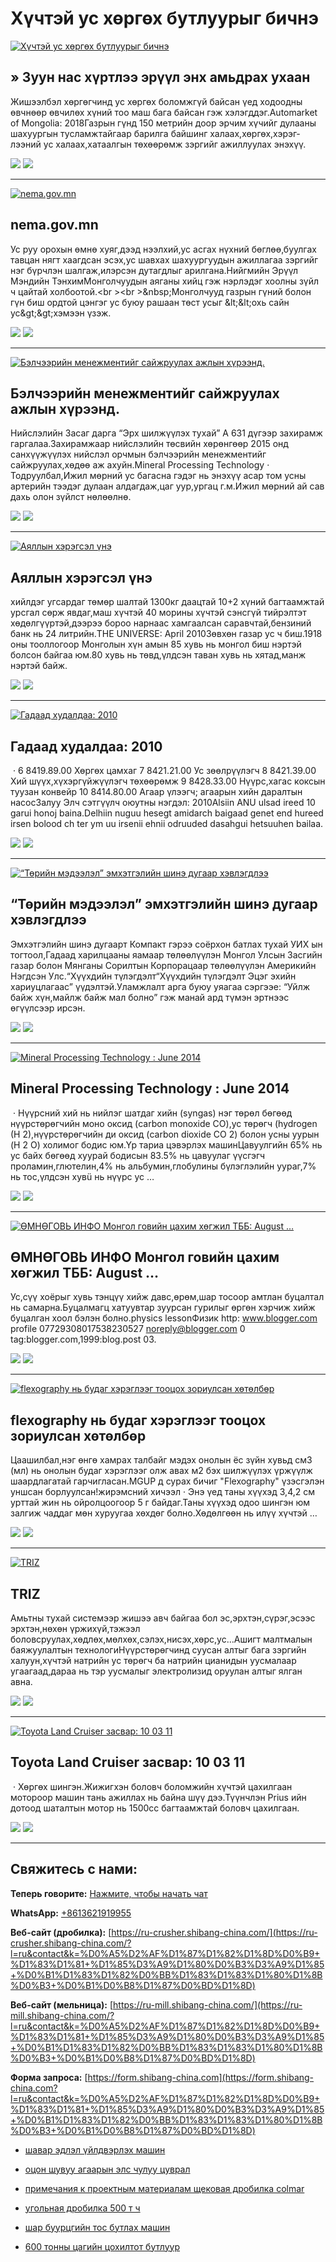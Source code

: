 # Хүчтэй ус хөргөх бутлуурыг бичнэ

<a href="https://swt.shibang-china.com/?l=ru&img&k=%D0%A5%D2%AF%D1%87%D1%82%D1%8D%D0%B9+%D1%83%D1%81+%D1%85%D3%A9%D1%80%D0%B3%D3%A9%D1%85+%D0%B1%D1%83%D1%82%D0%BB%D1%83%D1%83%D1%80%D1%8B%D0%B3+%D0%B1%D0%B8%D1%87%D0%BD%D1%8D" target="_blank">![Хүчтэй ус хөргөх бутлуурыг бичнэ](http://static.shibang-china.com/all-800x300/1046.jpg)</a>

## &#187; Зуун нас хүртлээ эрүүл энх амьдрах ухаан
Жишээлбэл хөргөгчинд ус хөргөх боломжгүй байсан үед ходоодны өвчнөөр өвчилөх хүний тоо маш бага байсан гэж хэлэгддэг.Automarket of Mongolia: 2018Газрын гүнд 150 метрийн доор эрчим хүчийг ду&#173;лааны шахуургын тус&#173;ламж&#173;&#173;тайгаар барилга байшинг халаах,хөргөх,хэрэг&#173;лээний ус халаах,ха&#173;таалгын төхөөрөмж зэргийг ажиллуулах энэ&#173;&#173;хүү.


<a href="https://whatsapp.shibangsoft.com/WhatsApp.php" target="_blank" title="WhatsApp">![](http://static.shibang-china.com/icon/whatsapp.png)</a> <a href="https://swt.shibang-china.com/?l=ru&icon&k=%D0%A5%D2%AF%D1%87%D1%82%D1%8D%D0%B9+%D1%83%D1%81+%D1%85%D3%A9%D1%80%D0%B3%D3%A9%D1%85+%D0%B1%D1%83%D1%82%D0%BB%D1%83%D1%83%D1%80%D1%8B%D0%B3+%D0%B1%D0%B8%D1%87%D0%BD%D1%8D" target="_blank">![](http://static.shibang-china.com/icon/chat-ru.png)</a>

---

<a href="https://swt.shibang-china.com/?l=ru&img&k=%D0%A5%D2%AF%D1%87%D1%82%D1%8D%D0%B9+%D1%83%D1%81+%D1%85%D3%A9%D1%80%D0%B3%D3%A9%D1%85+%D0%B1%D1%83%D1%82%D0%BB%D1%83%D1%83%D1%80%D1%8B%D0%B3+%D0%B1%D0%B8%D1%87%D0%BD%D1%8D" target="_blank">![nema.gov.mn](http://static.shibang-china.com/all-800x300/345.jpg)</a>

## nema.gov.mn
Ус руу орохын өмнө хуяг,дээд нээлхий,ус асгах нүхний бөглөө,буулгах тавцан нягт хаагдсан эсэх,ус шавхах шахуургуудын ажиллагаа зэргийг нэг бүрчлэн шалгаж,илэрсэн дутагдлыг арилгана.Нийгмийн Эрүүл Мэндийн ТэнхимМонголчуудын аяганы хийц гэж нэрлэдэг хоолны зүйл ч цайтай холбоотой.&lt;br &gt;&lt;br &gt;&amp;nbsp;Монголчууд газрын гүний болон гүн биш ордтой цэнгэг ус буюу рашаан төст усыг &amp;lt;&amp;lt;охь сайн ус&amp;gt;&amp;gt;хэмээн үзэж.


<a href="https://whatsapp.shibangsoft.com/WhatsApp.php" target="_blank" title="WhatsApp">![](http://static.shibang-china.com/icon/whatsapp.png)</a> <a href="https://swt.shibang-china.com/?l=ru&icon&k=%D0%A5%D2%AF%D1%87%D1%82%D1%8D%D0%B9+%D1%83%D1%81+%D1%85%D3%A9%D1%80%D0%B3%D3%A9%D1%85+%D0%B1%D1%83%D1%82%D0%BB%D1%83%D1%83%D1%80%D1%8B%D0%B3+%D0%B1%D0%B8%D1%87%D0%BD%D1%8D" target="_blank">![](http://static.shibang-china.com/icon/chat-ru.png)</a>

---

<a href="https://swt.shibang-china.com/?l=ru&img&k=%D0%A5%D2%AF%D1%87%D1%82%D1%8D%D0%B9+%D1%83%D1%81+%D1%85%D3%A9%D1%80%D0%B3%D3%A9%D1%85+%D0%B1%D1%83%D1%82%D0%BB%D1%83%D1%83%D1%80%D1%8B%D0%B3+%D0%B1%D0%B8%D1%87%D0%BD%D1%8D" target="_blank">![Бэлчээрийн менежментийг сайжруулах ажлын хүрээнд.](http://static.shibang-china.com/all-800x300/1312.jpg)</a>

## Бэлчээрийн менежментийг сайжруулах ажлын хүрээнд.
Нийслэлийн Засаг дарга “Эрх шилжүүлэх тухай” А 631 дүгээр захирамж гаргалаа.Захирамжаар нийслэлийн төсвийн хөрөнгөөр 2015 онд санхүүжүүлэх нийслэл орчмын бэлчээрийн менежментийг сайжруулах,хөдөө аж ахуйн.Mineral Processing Technology&nbsp;&#0183;&#32;Тодруулбал,Ижил мөрний ус багасна гэдэг нь энэхүү асар том усны артерийн тээдэг дулаан алдагдаж,цаг уур,ургац г.м.Ижил мөрний ай сав дахь олон зүйлст нөлөөлнө.


<a href="https://whatsapp.shibangsoft.com/WhatsApp.php" target="_blank" title="WhatsApp">![](http://static.shibang-china.com/icon/whatsapp.png)</a> <a href="https://swt.shibang-china.com/?l=ru&icon&k=%D0%A5%D2%AF%D1%87%D1%82%D1%8D%D0%B9+%D1%83%D1%81+%D1%85%D3%A9%D1%80%D0%B3%D3%A9%D1%85+%D0%B1%D1%83%D1%82%D0%BB%D1%83%D1%83%D1%80%D1%8B%D0%B3+%D0%B1%D0%B8%D1%87%D0%BD%D1%8D" target="_blank">![](http://static.shibang-china.com/icon/chat-ru.png)</a>

---

<a href="https://swt.shibang-china.com/?l=ru&img&k=%D0%A5%D2%AF%D1%87%D1%82%D1%8D%D0%B9+%D1%83%D1%81+%D1%85%D3%A9%D1%80%D0%B3%D3%A9%D1%85+%D0%B1%D1%83%D1%82%D0%BB%D1%83%D1%83%D1%80%D1%8B%D0%B3+%D0%B1%D0%B8%D1%87%D0%BD%D1%8D" target="_blank">![Аяллын хэрэгсэл үнэ](http://static.shibang-china.com/all-800x300/953.jpg)</a>

## Аяллын хэрэгсэл үнэ
хийлдэг угсардаг төмөр шалтай 1300кг даацтай 10+2 хүний багтаамжтай урсгал сөрж явдаг,маш хүчтэй 40 морины хүчтэй сэнсгүй тийрэлтэт хөдөлгүүртэй,дээрээ бороо нарнаас хамгаалсан саравчтай,бензиний банк нь 24 литрийн.THE UNIVERSE: April 2010Зөвхөн газар ус ч биш.1918 оны тооллогоор Монголын хүн амын 85 хувь нь монгол биш нэртэй болсон байгаа юм.80 хувь нь төвд,үлдсэн таван хувь нь хятад,манж нэртэй байж.


<a href="https://whatsapp.shibangsoft.com/WhatsApp.php" target="_blank" title="WhatsApp">![](http://static.shibang-china.com/icon/whatsapp.png)</a> <a href="https://swt.shibang-china.com/?l=ru&icon&k=%D0%A5%D2%AF%D1%87%D1%82%D1%8D%D0%B9+%D1%83%D1%81+%D1%85%D3%A9%D1%80%D0%B3%D3%A9%D1%85+%D0%B1%D1%83%D1%82%D0%BB%D1%83%D1%83%D1%80%D1%8B%D0%B3+%D0%B1%D0%B8%D1%87%D0%BD%D1%8D" target="_blank">![](http://static.shibang-china.com/icon/chat-ru.png)</a>

---

<a href="https://swt.shibang-china.com/?l=ru&img&k=%D0%A5%D2%AF%D1%87%D1%82%D1%8D%D0%B9+%D1%83%D1%81+%D1%85%D3%A9%D1%80%D0%B3%D3%A9%D1%85+%D0%B1%D1%83%D1%82%D0%BB%D1%83%D1%83%D1%80%D1%8B%D0%B3+%D0%B1%D0%B8%D1%87%D0%BD%D1%8D" target="_blank">![Гадаад худалдаа: 2010](http://static.shibang-china.com/all-800x300/22.jpg)</a>

## Гадаад худалдаа: 2010
&nbsp;&#0183;&#32;6 8419.89.00 Хөргөх цамхаг 7 8421.21.00 Ус зөөлрүүлэгч 8 8421.39.00 Хий шүүх,хүхэргүйжүүлэгч төхөөрөмж 9 8428.33.00 Нүүрс,хагас коксын туузан конвейр 10 8414.80.00 Агаар үлээгч; агаарын хийн даралтын насосЗалуу Элч сэтгүүлч оюутны нэгдэл: 2010Alsiin ANU ulsad ireed 10 garui honoj baina.Delhiin nuguu hesegt amidarch baigaad genet end hureed irsen bolood ch ter ym uu irsenii ehnii odruuded dasahgui hetsuuhen bailaa.


<a href="https://whatsapp.shibangsoft.com/WhatsApp.php" target="_blank" title="WhatsApp">![](http://static.shibang-china.com/icon/whatsapp.png)</a> <a href="https://swt.shibang-china.com/?l=ru&icon&k=%D0%A5%D2%AF%D1%87%D1%82%D1%8D%D0%B9+%D1%83%D1%81+%D1%85%D3%A9%D1%80%D0%B3%D3%A9%D1%85+%D0%B1%D1%83%D1%82%D0%BB%D1%83%D1%83%D1%80%D1%8B%D0%B3+%D0%B1%D0%B8%D1%87%D0%BD%D1%8D" target="_blank">![](http://static.shibang-china.com/icon/chat-ru.png)</a>

---

<a href="https://swt.shibang-china.com/?l=ru&img&k=%D0%A5%D2%AF%D1%87%D1%82%D1%8D%D0%B9+%D1%83%D1%81+%D1%85%D3%A9%D1%80%D0%B3%D3%A9%D1%85+%D0%B1%D1%83%D1%82%D0%BB%D1%83%D1%83%D1%80%D1%8B%D0%B3+%D0%B1%D0%B8%D1%87%D0%BD%D1%8D" target="_blank">![“Төрийн мэдээлэл” эмхэтгэлийн шинэ дугаар хэвлэгдлээ](http://static.shibang-china.com/all-800x300/880.jpg)</a>

## “Төрийн мэдээлэл” эмхэтгэлийн шинэ дугаар хэвлэгдлээ
Эмхэтгэлийн шинэ дугаарт Компакт гэрээ соёрхон батлах тухай УИХ ын тогтоол,Гадаад харилцааны яамаар төлөөлүүлэн Монгол Улсын Засгийн газар болон Мянганы Сорилтын Корпорацаар төлөөлүүлэн Америкийн Нэгдсэн Улс.“Хүүхдийн түлэгдэлт“Хүүхдийн түлэгдэлт Эцэг эхийн хариуцлагаас” үүдэлтэй.Уламжлалт арга буюу уяагаа сэргээе: “Уйлж байж хүн,майлж байж мал болно” гэж манай ард түмэн эртнээс өгүүлсээр ирсэн.


<a href="https://whatsapp.shibangsoft.com/WhatsApp.php" target="_blank" title="WhatsApp">![](http://static.shibang-china.com/icon/whatsapp.png)</a> <a href="https://swt.shibang-china.com/?l=ru&icon&k=%D0%A5%D2%AF%D1%87%D1%82%D1%8D%D0%B9+%D1%83%D1%81+%D1%85%D3%A9%D1%80%D0%B3%D3%A9%D1%85+%D0%B1%D1%83%D1%82%D0%BB%D1%83%D1%83%D1%80%D1%8B%D0%B3+%D0%B1%D0%B8%D1%87%D0%BD%D1%8D" target="_blank">![](http://static.shibang-china.com/icon/chat-ru.png)</a>

---

<a href="https://swt.shibang-china.com/?l=ru&img&k=%D0%A5%D2%AF%D1%87%D1%82%D1%8D%D0%B9+%D1%83%D1%81+%D1%85%D3%A9%D1%80%D0%B3%D3%A9%D1%85+%D0%B1%D1%83%D1%82%D0%BB%D1%83%D1%83%D1%80%D1%8B%D0%B3+%D0%B1%D0%B8%D1%87%D0%BD%D1%8D" target="_blank">![Mineral Processing Technology : June 2014](http://static.shibang-china.com/all-800x300/135.jpg)</a>

## Mineral Processing Technology : June 2014
&nbsp;&#0183;&#32;Нүүрсний хий нь нийлэг шатдаг хийн (syngas) нэг төрөл бөгөөд нүүрстөрөгчийн моно оксид (carbon monoxide CO),ус төрөгч (hydrogen (H 2),нүүрстөрөгчийн ди оксид (carbon dioxide CO 2) болон усны уурын (H 2 O) холимог бодис юм.Үр тариа цэвэрлэх машинЦавуулгийн 65% нь ус байх бөгөөд хуурай бодисын 83.5% нь цавуулаг үүсгэгч проламин,глютелин,4% нь альбумин,глобулины бүлэглэлийн уураг,7% нь тос,үлдсэн хув&#252; нь нүүрс ус …


<a href="https://whatsapp.shibangsoft.com/WhatsApp.php" target="_blank" title="WhatsApp">![](http://static.shibang-china.com/icon/whatsapp.png)</a> <a href="https://swt.shibang-china.com/?l=ru&icon&k=%D0%A5%D2%AF%D1%87%D1%82%D1%8D%D0%B9+%D1%83%D1%81+%D1%85%D3%A9%D1%80%D0%B3%D3%A9%D1%85+%D0%B1%D1%83%D1%82%D0%BB%D1%83%D1%83%D1%80%D1%8B%D0%B3+%D0%B1%D0%B8%D1%87%D0%BD%D1%8D" target="_blank">![](http://static.shibang-china.com/icon/chat-ru.png)</a>

---

<a href="https://swt.shibang-china.com/?l=ru&img&k=%D0%A5%D2%AF%D1%87%D1%82%D1%8D%D0%B9+%D1%83%D1%81+%D1%85%D3%A9%D1%80%D0%B3%D3%A9%D1%85+%D0%B1%D1%83%D1%82%D0%BB%D1%83%D1%83%D1%80%D1%8B%D0%B3+%D0%B1%D0%B8%D1%87%D0%BD%D1%8D" target="_blank">![ӨМНӨГОВЬ ИНФО Монгол говийн цахим хөгжил ТББ: August …](http://static.shibang-china.com/all-800x300/726.jpg)</a>

## ӨМНӨГОВЬ ИНФО Монгол говийн цахим хөгжил ТББ: August …
Ус,сүү хоёрыг хувь тэнцүү хийж давс,өрөм,шар тосоор амтлан буцалтал нь самарна.Буцалмагц хатуувтар зуурсан гурилыг өргөн хэрчиж хийж буцалган хоол бэлэн болно.physics lessonФизик http: www.blogger.com profile 07729308017538230527 noreply@blogger.com 0 tag:blogger.com,1999:blog.post 03.


<a href="https://whatsapp.shibangsoft.com/WhatsApp.php" target="_blank" title="WhatsApp">![](http://static.shibang-china.com/icon/whatsapp.png)</a> <a href="https://swt.shibang-china.com/?l=ru&icon&k=%D0%A5%D2%AF%D1%87%D1%82%D1%8D%D0%B9+%D1%83%D1%81+%D1%85%D3%A9%D1%80%D0%B3%D3%A9%D1%85+%D0%B1%D1%83%D1%82%D0%BB%D1%83%D1%83%D1%80%D1%8B%D0%B3+%D0%B1%D0%B8%D1%87%D0%BD%D1%8D" target="_blank">![](http://static.shibang-china.com/icon/chat-ru.png)</a>

---

<a href="https://swt.shibang-china.com/?l=ru&img&k=%D0%A5%D2%AF%D1%87%D1%82%D1%8D%D0%B9+%D1%83%D1%81+%D1%85%D3%A9%D1%80%D0%B3%D3%A9%D1%85+%D0%B1%D1%83%D1%82%D0%BB%D1%83%D1%83%D1%80%D1%8B%D0%B3+%D0%B1%D0%B8%D1%87%D0%BD%D1%8D" target="_blank">![flexography нь будаг хэрэглээг тооцох зориулсан хөтөлбөр](http://static.shibang-china.com/all-800x300/832.jpg)</a>

## flexography нь будаг хэрэглээг тооцох зориулсан хөтөлбөр
Цаашилбал,нэг өнгө хамрах талбайг мэдэх онолын ёс зүйн хувьд см3 (мл) нь онолын будаг хэрэглээг олж авах м2 бэх шилжүүлэх үржүүлж шаардлагатай гарчигласан.MGUP д сурах бичиг &quot;Flexography&quot; үзэсгэлэн уншсан борлуулсан!жирэмсний хичээл&nbsp;&#0183;&#32;Энэ үед таны хүүхэд 3,4,2 см урттай жин нь ойролцоогоор 5 г байдаг.Таны хүүхэд одоо шингэн юм залгиж чаддаг мөн хуруугаа хөхдөг болно.Хөдөлгөөн нь илүү хүчтэй …


<a href="https://whatsapp.shibangsoft.com/WhatsApp.php" target="_blank" title="WhatsApp">![](http://static.shibang-china.com/icon/whatsapp.png)</a> <a href="https://swt.shibang-china.com/?l=ru&icon&k=%D0%A5%D2%AF%D1%87%D1%82%D1%8D%D0%B9+%D1%83%D1%81+%D1%85%D3%A9%D1%80%D0%B3%D3%A9%D1%85+%D0%B1%D1%83%D1%82%D0%BB%D1%83%D1%83%D1%80%D1%8B%D0%B3+%D0%B1%D0%B8%D1%87%D0%BD%D1%8D" target="_blank">![](http://static.shibang-china.com/icon/chat-ru.png)</a>

---

<a href="https://swt.shibang-china.com/?l=ru&img&k=%D0%A5%D2%AF%D1%87%D1%82%D1%8D%D0%B9+%D1%83%D1%81+%D1%85%D3%A9%D1%80%D0%B3%D3%A9%D1%85+%D0%B1%D1%83%D1%82%D0%BB%D1%83%D1%83%D1%80%D1%8B%D0%B3+%D0%B1%D0%B8%D1%87%D0%BD%D1%8D" target="_blank">![TRIZ](http://static.shibang-china.com/all-800x300/637.jpg)</a>

## TRIZ
Амьтны тухай системээр жишээ авч байгаа бол эс,эрхтэн,сүрэг,эсээс эрхтэн,нөхөн үржихүй,тэжээл боловсруулах,хөдлөх,мөлхөх,сэлэх,нисэх,хөрс,ус…Ашигт малтмалын баяжуулалтын технологиНүүрстөрөгчинд суусан алтыг бага зэргийн халуун,хүчтэй натрийн ус төрөгч ба натрийн цианидын уусмалаар угаагаад,дараа нь тэр уусмалыг электролизид оруулан алтыг ялган авна.


<a href="https://whatsapp.shibangsoft.com/WhatsApp.php" target="_blank" title="WhatsApp">![](http://static.shibang-china.com/icon/whatsapp.png)</a> <a href="https://swt.shibang-china.com/?l=ru&icon&k=%D0%A5%D2%AF%D1%87%D1%82%D1%8D%D0%B9+%D1%83%D1%81+%D1%85%D3%A9%D1%80%D0%B3%D3%A9%D1%85+%D0%B1%D1%83%D1%82%D0%BB%D1%83%D1%83%D1%80%D1%8B%D0%B3+%D0%B1%D0%B8%D1%87%D0%BD%D1%8D" target="_blank">![](http://static.shibang-china.com/icon/chat-ru.png)</a>

---

<a href="https://swt.shibang-china.com/?l=ru&img&k=%D0%A5%D2%AF%D1%87%D1%82%D1%8D%D0%B9+%D1%83%D1%81+%D1%85%D3%A9%D1%80%D0%B3%D3%A9%D1%85+%D0%B1%D1%83%D1%82%D0%BB%D1%83%D1%83%D1%80%D1%8B%D0%B3+%D0%B1%D0%B8%D1%87%D0%BD%D1%8D" target="_blank">![Toyota Land Cruiser засвар: 10 03 11](http://static.shibang-china.com/all-800x300/847.jpg)</a>

## Toyota Land Cruiser засвар: 10 03 11
&nbsp;&#0183;&#32;Хөргөх шингэн.Жижигхэн боловч боломжийн хүчтэй цахилгаан мотороор машин тань ажиллах нь байна шүү дээ.Түүнчлэн Pri&#173;us ийн дотоод шаталтын мотор нь 1500cc багтаамжтай боловч цахилгаан.

<a href="https://whatsapp.shibangsoft.com/WhatsApp.php" target="_blank" title="WhatsApp">![](http://static.shibang-china.com/icon/whatsapp.png)</a> <a href="https://swt.shibang-china.com/?l=ru&icon&k=%D0%A5%D2%AF%D1%87%D1%82%D1%8D%D0%B9+%D1%83%D1%81+%D1%85%D3%A9%D1%80%D0%B3%D3%A9%D1%85+%D0%B1%D1%83%D1%82%D0%BB%D1%83%D1%83%D1%80%D1%8B%D0%B3+%D0%B1%D0%B8%D1%87%D0%BD%D1%8D" target="_blank">![](http://static.shibang-china.com/icon/chat-ru.png)</a>

---
## Свяжитесь с нами:

**Теперь говорите:** [Нажмите, чтобы начать чат](https://swt.shibang-china.com?l=ru&contact&k=%D0%A5%D2%AF%D1%87%D1%82%D1%8D%D0%B9+%D1%83%D1%81+%D1%85%D3%A9%D1%80%D0%B3%D3%A9%D1%85+%D0%B1%D1%83%D1%82%D0%BB%D1%83%D1%83%D1%80%D1%8B%D0%B3+%D0%B1%D0%B8%D1%87%D0%BD%D1%8D)

**WhatsApp:**  [+8613621919955](https://whatsapp.shibangsoft.com/WhatsApp.php)

**Веб-сайт (дробилка):** [https://ru-crusher.shibang-china.com/](https://ru-crusher.shibang-china.com/?l=ru&contact&k=%D0%A5%D2%AF%D1%87%D1%82%D1%8D%D0%B9+%D1%83%D1%81+%D1%85%D3%A9%D1%80%D0%B3%D3%A9%D1%85+%D0%B1%D1%83%D1%82%D0%BB%D1%83%D1%83%D1%80%D1%8B%D0%B3+%D0%B1%D0%B8%D1%87%D0%BD%D1%8D)

**Веб-сайт (мельница):** [https://ru-mill.shibang-china.com/](https://ru-mill.shibang-china.com/?l=ru&contact&k=%D0%A5%D2%AF%D1%87%D1%82%D1%8D%D0%B9+%D1%83%D1%81+%D1%85%D3%A9%D1%80%D0%B3%D3%A9%D1%85+%D0%B1%D1%83%D1%82%D0%BB%D1%83%D1%83%D1%80%D1%8B%D0%B3+%D0%B1%D0%B8%D1%87%D0%BD%D1%8D)

**Форма запроса:** [https://form.shibang-china.com](https://form.shibang-china.com?l=ru&contact&k=%D0%A5%D2%AF%D1%87%D1%82%D1%8D%D0%B9+%D1%83%D1%81+%D1%85%D3%A9%D1%80%D0%B3%D3%A9%D1%85+%D0%B1%D1%83%D1%82%D0%BB%D1%83%D1%83%D1%80%D1%8B%D0%B3+%D0%B1%D0%B8%D1%87%D0%BD%D1%8D)

* [шавар эдлэл үйлдвэрлэх машин](../129/%D1%88%D0%B0%D0%B2%D0%B0%D1%80%20%D1%8D%D0%B4%D0%BB%D1%8D%D0%BB%20%D2%AF%D0%B9%D0%BB%D0%B4%D0%B2%D1%8D%D1%80%D0%BB%D1%8D%D1%85%20%D0%BC%D0%B0%D1%88%D0%B8%D0%BD.md)

* [оцон шувуу агаарын элс чулуу цуврал](../128/%D0%BE%D1%86%D0%BE%D0%BD%20%D1%88%D1%83%D0%B2%D1%83%D1%83%20%D0%B0%D0%B3%D0%B0%D0%B0%D1%80%D1%8B%D0%BD%20%D1%8D%D0%BB%D1%81%20%D1%87%D1%83%D0%BB%D1%83%D1%83%20%D1%86%D1%83%D0%B2%D1%80%D0%B0%D0%BB.md)

* [примечания к проектным материалам щековая дробилка colmar](../126/%D0%BF%D1%80%D0%B8%D0%BC%D0%B5%D1%87%D0%B0%D0%BD%D0%B8%D1%8F%20%D0%BA%20%D0%BF%D1%80%D0%BE%D0%B5%D0%BA%D1%82%D0%BD%D1%8B%D0%BC%20%D0%BC%D0%B0%D1%82%D0%B5%D1%80%D0%B8%D0%B0%D0%BB%D0%B0%D0%BC%20%D1%89%D0%B5%D0%BA%D0%BE%D0%B2%D0%B0%D1%8F%20%D0%B4%D1%80%D0%BE%D0%B1%D0%B8%D0%BB%D0%BA%D0%B0%20colmar.md)

* [угольная дробилка 500 т  ч](../130/%D1%83%D0%B3%D0%BE%D0%BB%D1%8C%D0%BD%D0%B0%D1%8F%20%D0%B4%D1%80%D0%BE%D0%B1%D0%B8%D0%BB%D0%BA%D0%B0%20500%20%D1%82%20%20%D1%87.md)

* [шар буурцгийн тос бутлах машин](../126/%D1%88%D0%B0%D1%80%20%D0%B1%D1%83%D1%83%D1%80%D1%86%D0%B3%D0%B8%D0%B9%D0%BD%20%D1%82%D0%BE%D1%81%20%D0%B1%D1%83%D1%82%D0%BB%D0%B0%D1%85%20%D0%BC%D0%B0%D1%88%D0%B8%D0%BD.md)

* [600 тонны цагийн цохилтот бутлуур](../127/600%20%D1%82%D0%BE%D0%BD%D0%BD%D1%8B%20%D1%86%D0%B0%D0%B3%D0%B8%D0%B9%D0%BD%20%D1%86%D0%BE%D1%85%D0%B8%D0%BB%D1%82%D0%BE%D1%82%20%D0%B1%D1%83%D1%82%D0%BB%D1%83%D1%83%D1%80.md)